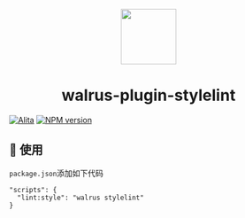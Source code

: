 <p align="center">
  <a href="https://github.com/walrus-plus/walrus">
    <img width="100" src="https://avatars0.githubusercontent.com/u/55735928?s=200&v=4">
  </a>
</p>

<h1 align="center">walrus-plugin-stylelint</h1>

[![Alita](https://img.shields.io/badge/alitajs-walrus-blue.svg)](https://github.com/walrus-plus/walrus)
[![NPM version](https://img.shields.io/npm/v/@walrus/walrus-plugin-stylelint.svg?style=flat)](https://npmjs.org/package/@walrus/walrus-plugin-stylelint)


## 🔨 使用

`package.json`添加如下代码

```
"scripts": {
  "lint:style": "walrus stylelint"
}
```
